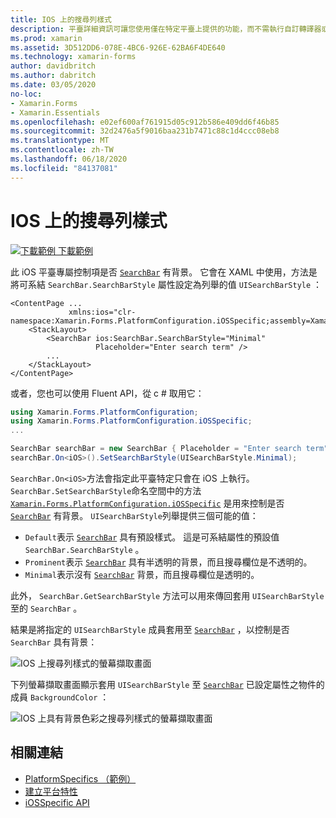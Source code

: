 ```yaml
---
title: IOS 上的搜尋列樣式
description: 平臺詳細資訊可讓您使用僅在特定平臺上提供的功能，而不需執行自訂轉譯器或效果。 本文說明如何使用 iOS 平臺特定的來控制搜尋列是否有背景。
ms.prod: xamarin
ms.assetid: 3D512DD6-078E-4BC6-926E-62BA6F4DE640
ms.technology: xamarin-forms
author: davidbritch
ms.author: dabritch
ms.date: 03/05/2020
no-loc:
- Xamarin.Forms
- Xamarin.Essentials
ms.openlocfilehash: e02ef600af761915d05c912b586e409dd6f46b85
ms.sourcegitcommit: 32d2476a5f9016baa231b7471c88c1d4ccc08eb8
ms.translationtype: MT
ms.contentlocale: zh-TW
ms.lasthandoff: 06/18/2020
ms.locfileid: "84137081"
---
```

# <a name="searchbar-style-on-ios"></a>IOS 上的搜尋列樣式

[![下載範例 ](~/media/shared/download.png) 下載範例](https://docs.microsoft.com/samples/xamarin/xamarin-forms-samples/userinterface-platformspecifics)

此 iOS 平臺專屬控制項是否 [`SearchBar`](xref:Xamarin.Forms.SearchBar) 有背景。 它會在 XAML 中使用，方法是將可系結 `SearchBar.SearchBarStyle` 屬性設定為列舉的值 `UISearchBarStyle` ：

```xaml
<ContentPage ...
             xmlns:ios="clr-namespace:Xamarin.Forms.PlatformConfiguration.iOSSpecific;assembly=Xamarin.Forms.Core">
    <StackLayout>
        <SearchBar ios:SearchBar.SearchBarStyle="Minimal"
                   Placeholder="Enter search term" />
        ...
    </StackLayout>
</ContentPage>
```

或者，您也可以使用 Fluent API，從 c # 取用它：

```csharp
using Xamarin.Forms.PlatformConfiguration;
using Xamarin.Forms.PlatformConfiguration.iOSSpecific;
...

SearchBar searchBar = new SearchBar { Placeholder = "Enter search term" };
searchBar.On<iOS>().SetSearchBarStyle(UISearchBarStyle.Minimal);
```

`SearchBar.On<iOS>`方法會指定此平臺特定只會在 iOS 上執行。 `SearchBar.SetSearchBarStyle`命名空間中的方法 [`Xamarin.Forms.PlatformConfiguration.iOSSpecific`](xref:Xamarin.Forms.PlatformConfiguration.iOSSpecific) 是用來控制是否 [`SearchBar`](xref:Xamarin.Forms.SearchBar) 有背景。 `UISearchBarStyle`列舉提供三個可能的值：

- `Default`表示 [`SearchBar`](xref:Xamarin.Forms.SearchBar) 具有預設樣式。 這是可系結屬性的預設值 `SearchBar.SearchBarStyle` 。
- `Prominent`表示 [`SearchBar`](xref:Xamarin.Forms.SearchBar) 具有半透明的背景，而且搜尋欄位是不透明的。
- `Minimal`表示沒有 [`SearchBar`](xref:Xamarin.Forms.SearchBar) 背景，而且搜尋欄位是透明的。

此外， `SearchBar.GetSearchBarStyle` 方法可以用來傳回套用 `UISearchBarStyle` 至的 `SearchBar` 。

結果是將指定的 `UISearchBarStyle` 成員套用至 [`SearchBar`](xref:Xamarin.Forms.SearchBar) ，以控制是否 `SearchBar` 具有背景：

![IOS 上搜尋列樣式的螢幕擷取畫面](searchbar-style-images/searchbar-styles.png "IOS 上的搜尋列樣式")

下列螢幕擷取畫面顯示套用 `UISearchBarStyle` 至 [`SearchBar`](xref:Xamarin.Forms.SearchBar) 已設定屬性之物件的成員 `BackgroundColor` ：

![IOS 上具有背景色彩之搜尋列樣式的螢幕擷取畫面](searchbar-style-images/searchbar-background-styles.png "IOS 上具有背景色彩的搜尋列樣式")

## <a name="related-links"></a>相關連結

- [PlatformSpecifics （範例）](https://docs.microsoft.com/samples/xamarin/xamarin-forms-samples/userinterface-platformspecifics)
- [建立平台特性](~/xamarin-forms/platform/platform-specifics/index.md#creating-platform-specifics)
- [iOSSpecific API](xref:Xamarin.Forms.PlatformConfiguration.iOSSpecific)
